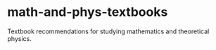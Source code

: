 # math-and-phys-textbooks
Textbook recommendations for studying mathematics and theoretical physics.

